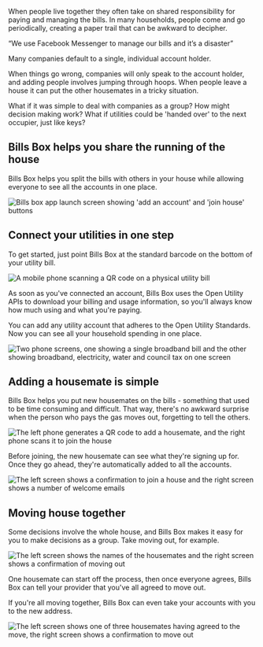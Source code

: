 
When people live together they often take on shared responsibility for paying and managing the bills. In many households, people come and go periodically, creating a paper trail that can be awkward to decipher.

“We use Facebook Messenger to manage our bills and it’s a disaster”

Many companies default to a single, individual account holder.

When things go wrong, companies will only speak to the account holder, and adding people involves jumping through hoops. When people leave a house it can put the other housemates in a tricky situation.

What if it was simple to deal with companies as a group? How might decision making work? What if utilities could be 'handed over' to the next occupier, just like keys?


## Bills Box helps you share the running of the house

Bills Box helps you split the bills with others in your house while allowing everyone to see all the accounts in one place.

![Bills box app launch screen showing 'add an account' and 'join house' buttons](https://s3-eu-west-1.amazonaws.com/projectsbyif.com/longform/openapis.projectsbyif.com/bills-box-v3-draft-1.png)


## Connect your utilities in one step

To get started, just point Bills Box at the standard barcode on the bottom of your utility bill.

![A mobile phone scanning a QR code on a physical utility bill](https://s3-eu-west-1.amazonaws.com/projectsbyif.com/longform/openapis.projectsbyif.com/bills-box-v3-draft-2.png)

As soon as you've connected an account, Bills Box uses the Open Utility APIs to download your billing and usage information, so you'll always know how much using and what you're paying.

You can add any utility account that adheres to the Open Utility Standards. Now you can see all your household spending in one place.

![Two phone screens, one showing a single broadband bill and the other showing broadband, electricity, water and council tax on one screen](https://s3-eu-west-1.amazonaws.com/projectsbyif.com/longform/openapis.projectsbyif.com/bills-box-v3-draft-3.png)


## Adding a housemate is simple

Bills Box helps you put new housemates on the bills - something that used to be time consuming and difficult. That way, there's no awkward surprise when the person who pays the gas moves out, forgetting to tell the others.

![The left phone generates a QR code to add a housemate, and the right phone scans it to join the house](https://s3-eu-west-1.amazonaws.com/projectsbyif.com/longform/openapis.projectsbyif.com/bills-box-v3-draft-4.png)

Before joining, the new housemate can see what they're signing up for. Once they go ahead, they're automatically added to all the accounts.

![The left screen shows a confirmation to join a house and the right screen shows a number of welcome emails](https://s3-eu-west-1.amazonaws.com/projectsbyif.com/longform/openapis.projectsbyif.com/bills-box-v3-draft-5.png)


## Moving house together

Some decisions involve the whole house, and Bills Box makes it easy for you to make decisions as a group. Take moving out, for example.

![The left screen shows the names of the housemates and the right screen shows a confirmation of moving out](https://s3-eu-west-1.amazonaws.com/projectsbyif.com/longform/openapis.projectsbyif.com/bills-box-v3-draft-6.png)

One housemate can start off the process, then once everyone agrees, Bills Box can tell your provider that you've all agreed to move out.

If you're all moving together, Bills Box can even take your accounts with you to the new address.

![The left screen shows one of three housemates having agreed to the move, the right screen shows a confirmation to move out](https://s3-eu-west-1.amazonaws.com/projectsbyif.com/longform/openapis.projectsbyif.com/bills-box-v3-draft-7.png)

